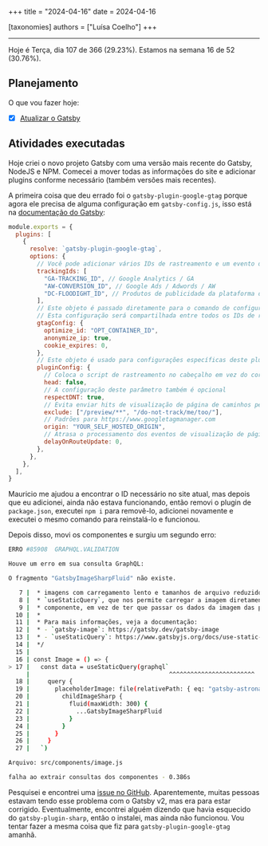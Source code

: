 +++
title = "2024-04-16"
date = 2024-04-16

[taxonomies]
authors = ["Luísa Coelho"]
+++

---

Hoje é Terça, dia 107 de 366 (29.23%). Estamos na semana 16 de 52 (30.76%).

## Planejamento

O que vou fazer hoje:

- [x] [Atualizar o Gatsby](https://github.com/OmnicodeSolutions/website/issues/131)

## Atividades executadas

Hoje criei o novo projeto Gatsby com uma versão mais recente do Gatsby, NodeJS e NPM. Comecei a mover todas as informações do site e adicionar plugins conforme necessário (também versões mais recentes).

A primeira coisa que deu errado foi o `gatsby-plugin-google-gtag` porque agora ele precisa de alguma configuração em `gatsby-config.js`, isso está na [documentação do Gatsby](https://www.gatsbyjs.com/plugins/gatsby-plugin-google-gtag/):

```js
module.exports = {
  plugins: [
    {
      resolve: `gatsby-plugin-google-gtag`,
      options: {
        // Você pode adicionar vários IDs de rastreamento e um evento de visualização de página será disparado para todos eles.
        trackingIds: [
          "GA-TRACKING_ID", // Google Analytics / GA
          "AW-CONVERSION_ID", // Google Ads / Adwords / AW
          "DC-FLOODIGHT_ID", // Produtos de publicidade da plataforma de marketing (Display & Video 360, Search Ads 360 e Campaign Manager)
        ],
        // Este objeto é passado diretamente para o comando de configuração gtag
        // Esta configuração será compartilhada entre todos os IDs de rastreamento
        gtagConfig: {
          optimize_id: "OPT_CONTAINER_ID",
          anonymize_ip: true,
          cookie_expires: 0,
        },
        // Este objeto é usado para configurações específicas deste plugin
        pluginConfig: {
          // Coloca o script de rastreamento no cabeçalho em vez do corpo
          head: false,
          // A configuração deste parâmetro também é opcional
          respectDNT: true,
          // Evita enviar hits de visualização de página de caminhos personalizados
          exclude: ["/preview/**", "/do-not-track/me/too/"],
          // Padrões para https://www.googletagmanager.com
          origin: "YOUR_SELF_HOSTED_ORIGIN",
          // Atrasa o processamento dos eventos de visualização de página na atualização da rota (em milissegundos)
          delayOnRouteUpdate: 0,
        },
      },
    },
  ],
}
```

Mauricio me ajudou a encontrar o ID necessário no site atual, mas depois que eu adicionei, ainda não estava funcionando, então removi o plugin de `package.json`, executei `npm i` para removê-lo, adicionei novamente e executei o mesmo comando para reinstalá-lo e funcionou.

Depois disso, movi os componentes e surgiu um segundo erro:

```bash
ERRO #85908  GRAPHQL.VALIDATION

Houve um erro em sua consulta GraphQL:

O fragmento "GatsbyImageSharpFluid" não existe.

   7 |  * imagens com carregamento lento e tamanhos de arquivo reduzidos. A imagem é carregada usando um
   8 |  * `useStaticQuery`, que nos permite carregar a imagem diretamente dentro deste
   9 |  * componente, em vez de ter que passar os dados da imagem das páginas.
  10 |  *
  11 |  * Para mais informações, veja a documentação:
  12 |  * - `gatsby-image`: https://gatsby.dev/gatsby-image
  13 |  * - `useStaticQuery`: https://www.gatsbyjs.org/docs/use-static-query/
  14 |  */
  15 |
  16 | const Image = () => {
> 17 |   const data = useStaticQuery(graphql`
     |                                       ^^^^^^^^^^^^^^^^^^^^^^^^
  18 |     query {
  19 |       placeholderImage: file(relativePath: { eq: "gatsby-astronaut.png" }) {
  20 |         childImageSharp {
  21 |           fluid(maxWidth: 300) {
  22 |             ...GatsbyImageSharpFluid
  23 |           }
  24 |         }
  25 |       }
  26 |     }
  27 |   `)

Arquivo: src/components/image.js

falha ao extrair consultas dos componentes - 0.386s
```

Pesquisei e encontrei uma [issue no GitHub](https://github.com/gatsbyjs/gatsby/issues/20984). Aparentemente, muitas pessoas estavam tendo esse problema com o Gatsby v2, mas era para estar corrigido. Eventualmente, encontrei alguém dizendo que havia esquecido do `gatsby-plugin-sharp`, então o instalei, mas ainda não funcionou. Vou tentar fazer a mesma coisa que fiz para `gatsby-plugin-google-gtag` amanhã.
